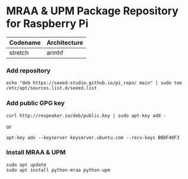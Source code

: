MRAA & UPM Package Repository for Raspberry Pi
==============================================

| Codename | Architecture |
|----------|--------------|
| stretch  | armhf        |


### Add repository
```
echo "deb https://seeed-studio.github.io/pi_repo/ main" | sudo tee /etc/apt/sources.list.d/seeed.list
```

### Add public GPG key
```
curl http://respeaker.io/deb/public.key | sudo apt-key add -
```
or
```
apt-key adv --keyserver keyserver.ubuntu.com --recv-keys BB8F40F3
```


### Install MRAA & UPM
```
sudo apt update
sudo apt install python-mraa python-upm
```

